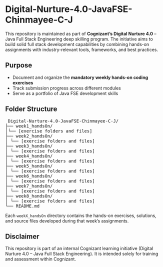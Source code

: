 # Digital-Nurture-4.0-JavaFSE-Chinmayee-C-J

This repository is maintained as part of **Cognizant’s Digital Nurture 4.0** – Java Full Stack Engineering deep skilling program. The initiative aims to build solid full stack development capabilities by combining hands-on assignments with industry-relevant tools, frameworks, and best practices.

## Purpose
- Document and organize the **mandatory weekly hands-on coding exercises**
- Track submission progress across different modules
- Serve as a portfolio of Java FSE development skills


## Folder Structure

<pre> Digital-Nurture-4.0-JavaFSE-Chinmayee-C-J/
├── week1_handsOn/
│└── [exercise folders and files]
├── week2_handsOn/
│ └── [exercise folders and files]
├── week3_handsOn/
│ └── [exercise folders and files]
├── week4_handsOn/
│ └── [exercise folders and files]
├── week5_handsOn/
│ └── [exercise folders and files]
├── week6_handsOn/
│ └── [exercise folders and files]
├── week7_handsOn/
│ └── [exercise folders and files]
├── week8_handsOn/
│ └── [exercise folders and files]
└── README.md </pre>

Each `weekX_handsOn` directory contains the hands-on exercises, solutions, and source files developed during that week’s assignments.

## Disclaimer

This repository is part of an internal Cognizant learning initiative (Digital Nurture 4.0 – Java Full Stack Engineering). It is intended solely for training and assessment within Cognizant.
